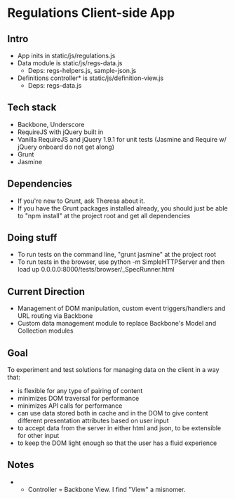 # Regulations Client-side App

## Intro
- App inits in static/js/regulations.js
- Data module is static/js/regs-data.js
  - Deps: regs-helpers.js, sample-json.js
- Definitions controller* is static/js/definition-view.js
  - Deps: regs-data.js

## Tech stack
- Backbone, Underscore
- RequireJS with jQuery built in
- Vanilla RequireJS and jQuery 1.9.1 for unit tests (Jasmine and Require w/ jQuery onboard do not get along)
- Grunt
- Jasmine

## Dependencies
- If you're new to Grunt, ask Theresa about it. 
- If you have the Grunt packages installed already, you should just be able to "npm install" at the project root and get all dependencies

## Doing stuff
- To run tests on the command line, "grunt jasmine" at the project root
- To run tests in the browser, use python -m SimpleHTTPServer and then load up 0.0.0.0:8000/tests/browser/_SpecRunner.html

## Current Direction
- Management of DOM manipulation, custom event triggers/handlers and URL routing via Backbone
- Custom data management module to replace Backbone's Model and Collection modules

## Goal
To experiment and test solutions for managing data on the client in a way that:
- is flexible for any type of pairing of content
- minimizes DOM traversal for performance
- minimizes API calls for performance
- can use data stored both in cache and in the DOM to give content different presentation attributes based on user input
- to accept data from the server in either html and json, to be extensible for other input
- to keep the DOM light enough so that the user has a fluid experience

## Notes
- * Controller = Backbone View. I find "View" a misnomer.

